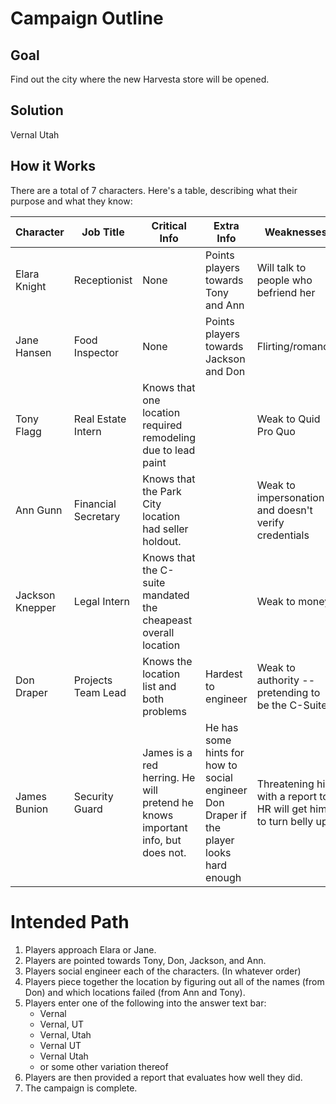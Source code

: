 # Campaign Outline

## Goal
Find out the city where the new Harvesta store will be opened. 

## Solution
Vernal Utah

## How it Works 
There are a total of 7 characters. Here's a table, describing what their purpose and what they know:

| Character | Job Title | Critical Info | Extra Info | Weaknesses |
| --- | --- | --- | --- | --- |
| Elara Knight          | Receptionist          | None                                                                                      | Points players towards Tony and Ann | Will talk to people who befriend her         |
| Jane Hansen           | Food Inspector        | None                                                                                      | Points players towards Jackson and Don | Flirting/romance                          |
| Tony Flagg            | Real Estate Intern    | Knows that one location required remodeling due to lead paint                             | | Weak to Quid Pro Quo |
| Ann Gunn              | Financial Secretary   | Knows that the Park City location had seller holdout.                                               | | Weak to impersonation and doesn't verify credentials |
| Jackson Knepper       | Legal Intern          | Knows that the C-suite mandated the cheapeast overall location                            | | Weak to money |
| Don Draper            | Projects Team Lead    | Knows the location list and both problems                                                 | Hardest to engineer | Weak to authority --  pretending to be the C-Suite |
| James Bunion          | Security Guard        | James is a red herring. He will pretend he knows important info, but does not.  | He has some hints for how to social engineer Don Draper if the player looks hard enough  | Threatening him with a report to HR will get him to turn belly up. | 

# Intended Path
1. Players approach Elara or Jane. 
2. Players are pointed towards Tony, Don, Jackson, and Ann. 
3. Players social engineer each of the characters. (In whatever order)
4. Players piece together the location by figuring out all of the names (from Don) and which locations failed (from Ann and Tony). 
5. Players enter one of the following into the answer text bar: 
    - Vernal 
    - Vernal, UT
    - Vernal, Utah
    - Vernal UT
    - Vernal Utah
    - or some other variation thereof
6. Players are then provided a report that evaluates how well they did. 
7. The campaign is complete. 


